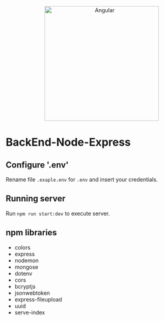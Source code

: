 <p align="center">
  <img alt="Angular" src="https://external-content.duckduckgo.com/iu/?u=https%3A%2F%2Fmiro.medium.com%2Fmax%2F365%2F1*Jr3NFSKTfQWRUyjblBSKeg.png&f=1&nofb=1&ipt=0a223e2664b3a6afce0869442bf7237a51012803541b75bd6b3062ffeaa53ee4&ipo=images" width="300">
</p>

# BackEnd-Node-Express

## Configure '.env'

Rename file `.exaple.env` for `.env` and insert your credentials.

## Running server

Run `npm run start:dev` to execute server.

## npm libraries

* colors
* express
* nodemon
* mongose
* dotenv
* cors
* bcryptjs
* jsonwebtoken
* express-fileupload
* uuid
* serve-index